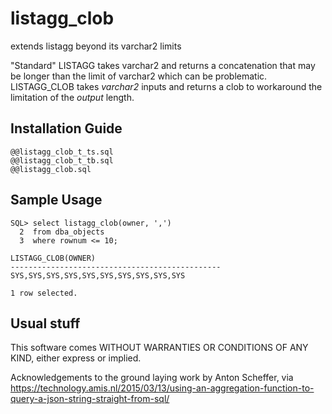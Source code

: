 # listagg_clob
extends listagg beyond its varchar2 limits

"Standard" LISTAGG takes varchar2 and returns a concatenation that may be longer than the limit of varchar2 which can be problematic.  LISTAGG_CLOB takes *varchar2* inputs and returns a clob to workaround the limitation of the *output* length.


## Installation Guide

```console
@@listagg_clob_t_ts.sql
@@listagg_clob_t_tb.sql
@@listagg_clob.sql
```

## Sample Usage

```console
SQL> select listagg_clob(owner, ',')
  2  from dba_objects
  3  where rownum <= 10;

LISTAGG_CLOB(OWNER)
-----------------------------------------------
SYS,SYS,SYS,SYS,SYS,SYS,SYS,SYS,SYS,SYS

1 row selected.
```

## Usual stuff

This software comes WITHOUT WARRANTIES OR CONDITIONS OF ANY KIND, either express or implied.

Acknowledgements to the ground laying work by Anton Scheffer, via
https://technology.amis.nl/2015/03/13/using-an-aggregation-function-to-query-a-json-string-straight-from-sql/

